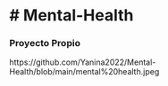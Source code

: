 <h1># Mental-Health </h1>
<h3> Proyecto Propio </h3>
<span>https://github.com/Yanina2022/Mental-Health/blob/main/mental%20health.jpeg </span>
